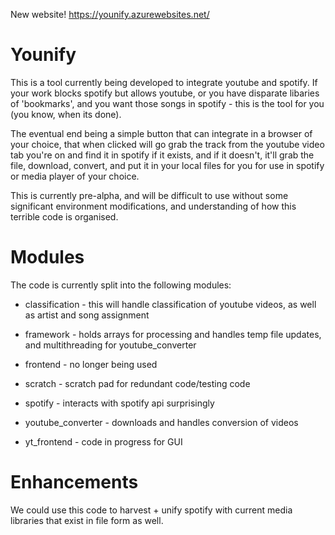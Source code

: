 New website! https://younify.azurewebsites.net/

Younify
===========

This is a tool currently being developed to integrate youtube and spotify. If your work blocks spotify but allows youtube, or you have disparate libaries of 'bookmarks', and you want those songs in spotify - this is the tool for you (you know, when its done).

The eventual end being a simple button that can integrate in a browser of your choice, that when clicked will go grab the track from the youtube video tab you're on and find it in spotify if it exists, and if it doesn't, it'll grab the file, download, convert, and put it in your local files for you for use in spotify or media player of your choice.

This is currently pre-alpha, and will be difficult to use without some significant environment modifications, and understanding of how this terrible code is organised.

Modules
=========

The code is currently split into the following modules:

* classification - this will handle classification of youtube videos, as well as artist and song assignment

* framework - holds arrays for processing and handles temp file updates, and multithreading for youtube_converter

* frontend - no longer being used

* scratch - scratch pad for redundant code/testing code

* spotify - interacts with spotify api surprisingly

* youtube_converter - downloads and handles conversion of videos

* yt_frontend - code in progress for GUI

Enhancements
=========

We could use this code to harvest + unify spotify with current media libraries that exist in file form as well.
